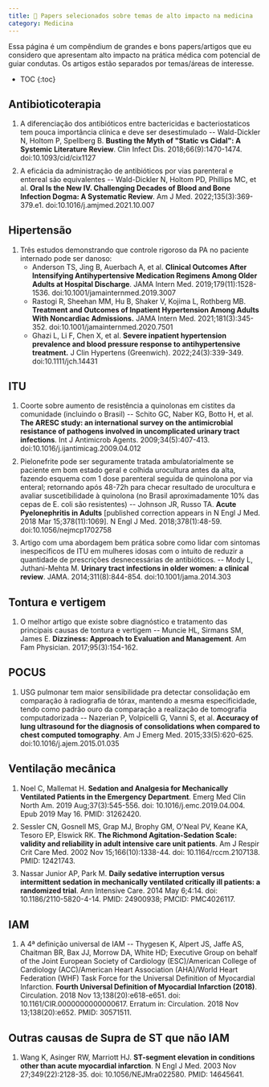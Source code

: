 ```yaml
---
title: 📄 Papers selecionados sobre temas de alto impacto na medicina
category: Medicina
---
```


<style>
ol li {
  margin-bottom: 0.6em;
}
ul li {
  margin-bottom: 0;
  padding-bottom: 0;
}
</style>

Essa página é um compêndium de grandes e bons papers/artigos que eu considero que apresentam alto impacto na prática médica com potencial de guiar condutas. Os artigos estão separados por temas/áreas de interesse.

* TOC
{:toc}

## Antibioticoterapia

1. A diferenciação dos antibióticos entre bactericidas e bacteriostaticos tem pouca importância clínica e deve ser desestimulado -- Wald-Dickler N, Holtom P, Spellberg B. **Busting the Myth of "Static vs Cidal": A Systemic Literature Review**. Clin Infect Dis. 2018;66(9):1470-1474. doi:10.1093/cid/cix1127
2. A eficácia da administração de antibióticos por vias parenteral e entereal são equivalentes -- Wald-Dickler N, Holtom PD, Phillips MC, et al. **Oral Is the New IV. Challenging Decades of Blood and Bone Infection Dogma: A Systematic Review**. Am J Med. 2022;135(3):369-379.e1. doi:10.1016/j.amjmed.2021.10.007

## Hipertensão

1. Três estudos demonstrando que controle rigoroso da PA no paciente internado pode ser danoso:
    * Anderson TS, Jing B, Auerbach A, et al. **Clinical Outcomes After Intensifying Antihypertensive Medication Regimens Among Older Adults at Hospital Discharge**. JAMA Intern Med. 2019;179(11):1528-1536. doi:10.1001/jamainternmed.2019.3007
    * Rastogi R, Sheehan MM, Hu B, Shaker V, Kojima L, Rothberg MB. **Treatment and Outcomes of Inpatient Hypertension Among Adults With Noncardiac Admissions.** JAMA Intern Med. 2021;181(3):345-352. doi:10.1001/jamainternmed.2020.7501
    * Ghazi L, Li F, Chen X, et al. **Severe inpatient hypertension prevalence and blood pressure response to antihypertensive treatment.** J Clin Hypertens (Greenwich). 2022;24(3):339-349. doi:10.1111/jch.14431


## ITU

1. Coorte sobre aumento de resistência a quinolonas em cistites da comunidade (incluindo o Brasil) -- Schito GC, Naber KG, Botto H, et al. **The ARESC study: an international survey on the antimicrobial resistance of pathogens involved in uncomplicated urinary tract infections**. Int J Antimicrob Agents. 2009;34(5):407-413. doi:10.1016/j.ijantimicag.2009.04.012
2. Pielonefrite pode ser seguramente tratada ambulatorialmente se paciente em bom estado geral e colhida urocultura antes da alta, fazendo esquema com 1 dose parenteral seguida de quinolona por via enteral; retornando após 48-72h para checar resultado de urocultura e avaliar suscetibilidade à quinolona (no Brasil aproximadamente 10% das cepas de E. coli são resistentes) -- Johnson JR, Russo TA. **Acute Pyelonephritis in Adults** [published correction appears in N Engl J Med. 2018 Mar 15;378(11):1069]. N Engl J Med. 2018;378(1):48-59. doi:10.1056/nejmcp1702758
3. Artigo com uma abordagem bem prática sobre como lidar com sintomas inespecíficos de ITU em mulheres idosas com o intuito de reduzir a quantidade de prescrições desnecessárias de antibióticos. -- Mody L, Juthani-Mehta M. **Urinary tract infections in older women: a clinical review**. JAMA. 2014;311(8):844-854. doi:10.1001/jama.2014.303

## Tontura e vertigem

1. O melhor artigo que existe sobre diagnóstico e tratamento das principais causas de tontura e vertigem -- Muncie HL, Sirmans SM, James E. **Dizziness: Approach to Evaluation and Management**. Am Fam Physician. 2017;95(3):154-162.

## POCUS

1. USG pulmonar tem maior sensibilidade pra detectar consolidação em comparação à radiografia de tórax, mantendo a mesma especificidade, tendo como padrão ouro da comparação a realização de tomografia computadorizada -- Nazerian P, Volpicelli G, Vanni S, et al. **Accuracy of lung ultrasound for the diagnosis of consolidations when compared to chest computed tomography**. Am J Emerg Med. 2015;33(5):620-625. doi:10.1016/j.ajem.2015.01.035

## Ventilação mecânica

1. Noel C, Mallemat H. **Sedation and Analgesia for Mechanically Ventilated Patients in the Emergency Department**. Emerg Med Clin North Am. 2019 Aug;37(3):545-556. doi: 10.1016/j.emc.2019.04.004. Epub 2019 May 16. PMID: 31262420.
2. Sessler CN, Gosnell MS, Grap MJ, Brophy GM, O'Neal PV, Keane KA, Tesoro EP, Elswick RK. **The Richmond Agitation-Sedation Scale: validity and reliability in adult intensive care unit patients**. Am J Respir Crit Care Med. 2002 Nov 15;166(10):1338-44. doi: 10.1164/rccm.2107138. PMID: 12421743.
3. Nassar Junior AP, Park M. **Daily sedative interruption versus intermittent sedation in mechanically ventilated critically ill patients: a randomized trial**. Ann Intensive Care. 2014 May 6;4:14. doi: 10.1186/2110-5820-4-14. PMID: 24900938; PMCID: PMC4026117.

## IAM

1. A 4ª definição universal de IAM -- Thygesen K, Alpert JS, Jaffe AS, Chaitman BR, Bax JJ, Morrow DA, White HD; Executive Group on behalf of the Joint European Society of Cardiology (ESC)/American College of Cardiology (ACC)/American Heart Association (AHA)/World Heart Federation (WHF) Task Force for the Universal Definition of Myocardial Infarction. **Fourth Universal Definition of Myocardial Infarction (2018)**. Circulation. 2018 Nov 13;138(20):e618-e651. doi: 10.1161/CIR.0000000000000617. Erratum in: Circulation. 2018 Nov 13;138(20):e652. PMID: 30571511.

## Outras causas de Supra de ST que não IAM

1. Wang K, Asinger RW, Marriott HJ. **ST-segment elevation in conditions other than acute myocardial infarction**. N Engl J Med. 2003 Nov 27;349(22):2128-35. doi: 10.1056/NEJMra022580. PMID: 14645641.